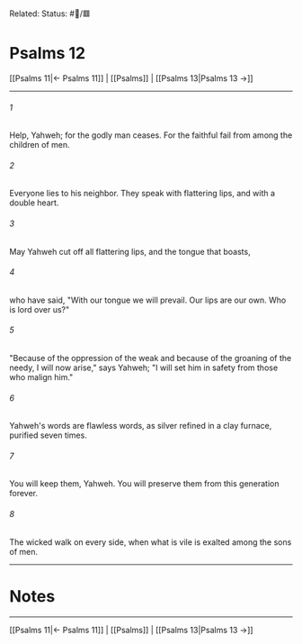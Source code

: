 Related:
Status: #📖/🟥
# Psalms 12

[[Psalms 11|← Psalms 11]] | [[Psalms]] | [[Psalms 13|Psalms 13 →]]
***



###### 1 
Help, Yahweh; for the godly man ceases. For the faithful fail from among the children of men. 

###### 2 
Everyone lies to his neighbor. They speak with flattering lips, and with a double heart. 

###### 3 
May Yahweh cut off all flattering lips, and the tongue that boasts, 

###### 4 
who have said, "With our tongue we will prevail. Our lips are our own. Who is lord over us?" 

###### 5 
"Because of the oppression of the weak and because of the groaning of the needy, I will now arise," says Yahweh; "I will set him in safety from those who malign him." 

###### 6 
Yahweh's words are flawless words, as silver refined in a clay furnace, purified seven times. 

###### 7 
You will keep them, Yahweh. You will preserve them from this generation forever. 

###### 8 
The wicked walk on every side, when what is vile is exalted among the sons of men.

---
# Notes


***
[[Psalms 11|← Psalms 11]] | [[Psalms]] | [[Psalms 13|Psalms 13 →]]
